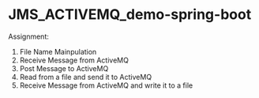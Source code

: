 # JMS_ACTIVEMQ_demo-spring-boot
 Assignment:

1. File Name Mainpulation
2. Receive Message from ActiveMQ
3. Post Message to ActiveMQ
4. Read from a file and send it to ActiveMQ
5. Receive Message from ActiveMQ and write it to a file
